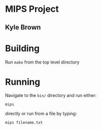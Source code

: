 # MIPS Project
## Kyle Brown

# Building

Run `make` from the top level directory

# Running

Navigate to the `bin/` directory and run either:
```
mips
```
directly or run from a file by typing:
```
mips filename.txt
```
